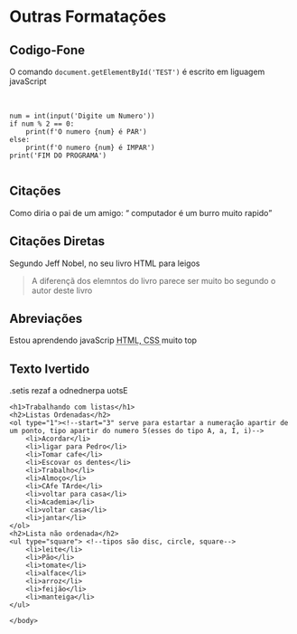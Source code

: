 
<!DOCTYPE html>
<html lang="pt-br">
<head>
    <meta charset="UTF-8">
    <meta http-equiv="X-UA-Compatible" content="IE=edge">
    <meta name="viewport" content="width=device-width, initial-scale=1.0">
    <title>Outras Formatações</title>
</head>
<body>
    <h1>Outras Formatações</h1>
    <h2>Codigo-Fone</h2>
    <p>O comando <code>document.getElementById('TEST')</code> é escrito em liguagem javaScript</p>
<pre> <!--pre faz com que o texto seja printado do mesmo geito que foi digitado-->
    <code>
num = int(input('Digite um Numero'))
if num % 2 == 0:
    print(f'O numero {num} é PAR')
else:
    print(f'O numero {num} é IMPAR')
print('FIM DO PROGRAMA')
    </code>
</pre>
<h2>Citações </h2>
<p>Como diria o pai de um amigo: <q> computador é um burro muito rapido</q></p> <!--usar o (q) para citações não aspas direto-->
<h2>Citações Diretas</h2>
<p>Segundo Jeff Nobel, no seu livro HTML para leigos</p>
<blockquote cite="https://books.google.com.br/books?id=E8ZtDwAAQBAJ&printsec=frontcover&hl=pt-BR&source=gbs_ge_summary_r&cad=0#v=onepage&q&f=false"> 
    A diferençã dos elemntos  do livro parece ser muito bo segundo o autor deste livro
</blockquote>
<h2>Abreviações</h2>
<p>Estou aprendendo javaScrip <abbr title="HiperText Markup language">HTML</abbr>,<abbr title="Cascading Style Sheets "> CSS </abbr> muito top</p>
<h2>Texto Ivertido</h2>
<p><bdo dir="rtl">Estou aprendendo a fazer sites.</bdo></p>
    
    <h1>Trabalhando com listas</h1>
    <h2>Listas Ordenadas</h2>
    <ol type="1"><!--start="3" serve para estartar a numeração apartir de um ponto, tipo apartir do numero 5(esses do tipo A, a, I, i)-->
        <li>Acordar</li>
        <li>ligar para Pedro</li>
        <li>Tomar cafe</li>
        <li>Escovar os dentes</li>
        <li>Trabalho</li>
        <li>Almoço</li>
        <li>CAfe TArde</li>
        <li>voltar para casa</li>
        <li>Academia</li>
        <li>voltar casa</li>
        <li>jantar</li>
    </ol>
    <h2>Lista não ordenada</h2>
    <ul type="square"> <!--tipos são disc, circle, square-->
        <li>leite</li>
        <li>Pão</li>
        <li>tomate</li>
        <li>alface</li>
        <li>arroz</li>
        <li>feijão</li>
        <li>manteiga</li>
    </ul>
    
    </body>
</html> 
